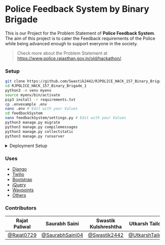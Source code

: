 # Police Feedback System by Binary Brigade
This is our Project for the Problem Statement of **Police Feedback System**. The aim of this project is to cater the Feedback requirements of the Police while being advanced enough to support everyone in the society.

> Check more about the Problem Statement at https://www.police.rajasthan.gov.in/old/hackathon/.

### Setup
```bash
git clone https://github.com/Swastik2442/RJPOLICE_HACK_157_Binary_Brigade_1
cd RJPOLICE_HACK_157_Binary_Brigade_1
python3 -m venv myenv
source myenv/bin/activate
pip3 install -r requirements.txt
cp .envexample .env
nano .env # Edit with your Values
cd feedbackSystem
nano feedbackSystem/settings.py # Edit with your Values
python3 manage.py migrate
python3 manage.py compilemessages
python3 manage.py collectstatic
python3 manage.py runserver
```

<details>
  <summary>Deployment Setup</summary>

  ```bash
  sudo apt update
  sudo apt upgrade
  sudo apt install python3 python3-venv apache2 libapache2-mod-wsgi-py3

  # Proceed with the aforementioned Steps here and edit the values in settings.py

  sudo a2enmod wsgi
  sudo service restart apache2
  sudo chmod 755 /home/yourusername # Path for the Project
  sudo nano /etc/apache2/sites-available/000-default.conf # Edit with your Values
  sudo tail -f /var/log/apache2/error.log
  ```

</details>

### Uses
* [Django](https://www.djangoproject.com/)
* [Twilio](https://www.twilio.com/)
* [Bootstrap](https://getbootstrap.com/)
* [jQuery](https://jquery.com/)
* [Waypoints](http://imakewebthings.com/waypoints/)
* [Others](https://github.com/Swastik2442/RJPOLICE_HACK_157_Binary_Brigade_1/network/dependencies)

### Contributors

|Rajat Paliwal|Saurabh Saini|Swastik Kulshreshtha|Utkarsh Tailor|
|:---:|:---:|:---:|:---:|
|[@Rajat0729](https://github.com/Rajat0729)|[@SaurabhSaini04](https://github.com/SaurabhSaini04)|[@Swastik2442](https://github.com/Swastik2442)|[@UtkarshTailor](https://github.com/UtkarshTailor)|
